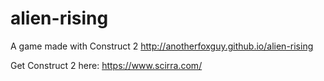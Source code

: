 alien-rising
=======

A game made with Construct 2 
http://anotherfoxguy.github.io/alien-rising

Get Construct 2 here:
https://www.scirra.com/
